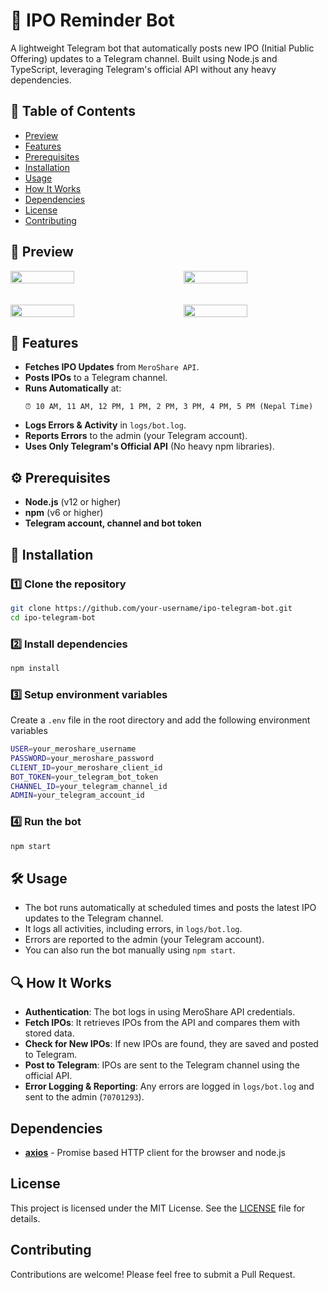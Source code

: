 # 📢 **IPO Reminder Bot**

A lightweight Telegram bot that automatically posts new IPO (Initial Public Offering) updates to a Telegram channel. Built using Node.js and TypeScript, leveraging Telegram's official API without any heavy dependencies.

## 📌 **Table of Contents**

- [Preview](#preview)
- [Features](#features)
- [Prerequisites](#prerequisites)
- [Installation](#installation)
- [Usage](#usage)
- [How It Works](#how-it-works)
- [Dependencies](#dependencies)
- [License](#license)
- [Contributing](#contributing)

## 📸 **Preview**

<div style="display:flex; justify-content:space-between">
  <img src="./assets/preview1.png?raw=true" height="100%" width="45%"/> &nbsp;&nbsp;&nbsp;&nbsp;&nbsp;&nbsp;&nbsp;&nbsp;&nbsp;&nbsp;&nbsp
  <img src="./assets/preview2.png?raw=true" height="100%" width="45%"/>
</div>

<br>

<br>
<div style="display:flex; justify-content:space-between">
  <img src="./assets/preview3.png?raw=true" height="100%" width="45%"/> &nbsp;&nbsp;&nbsp;&nbsp;&nbsp;&nbsp;&nbsp;&nbsp;&nbsp;&nbsp;&nbsp
  <img src="./assets/preview4.png?raw=true" height="100%" width="45%"/>
</div>

## 🚀 **Features**

- **Fetches IPO Updates** from `MeroShare API`.
- **Posts IPOs** to a Telegram channel.
- **Runs Automatically** at:
  ```
  ⏰ 10 AM, 11 AM, 12 PM, 1 PM, 2 PM, 3 PM, 4 PM, 5 PM (Nepal Time)
  ```
- **Logs Errors & Activity** in `logs/bot.log`.
- **Reports Errors** to the admin (your Telegram account).
- **Uses Only Telegram's Official API** (No heavy npm libraries).

## ⚙ **Prerequisites**

- **Node.js** (v12 or higher)
- **npm** (v6 or higher)
- **Telegram account, channel and bot token**

## 🔧 **Installation**

### 1️⃣ Clone the repository

```sh
git clone https://github.com/your-username/ipo-telegram-bot.git
cd ipo-telegram-bot
```

### 2️⃣ Install dependencies

```sh
npm install
```

### 3️⃣ Setup environment variables

Create a `.env` file in the root directory and add the following environment variables

```sh
USER=your_meroshare_username
PASSWORD=your_meroshare_password
CLIENT_ID=your_meroshare_client_id
BOT_TOKEN=your_telegram_bot_token
CHANNEL_ID=your_telegram_channel_id
ADMIN=your_telegram_account_id
```

### 4️⃣ Run the bot

```sh
npm start
```

## 🛠 **Usage**

- The bot runs automatically at scheduled times and posts the latest IPO updates to the Telegram channel.
- It logs all activities, including errors, in `logs/bot.log`.
- Errors are reported to the admin (your Telegram account).
- You can also run the bot manually using `npm start`.

## 🔍 **How It Works**

- **Authentication**: The bot logs in using MeroShare API credentials.
- **Fetch IPOs**: It retrieves IPOs from the API and compares them with stored data.
- **Check for New IPOs**: If new IPOs are found, they are saved and posted to Telegram.
- **Post to Telegram**: IPOs are sent to the Telegram channel using the official API.
- **Error Logging & Reporting**: Any errors are logged in `logs/bot.log` and sent to the admin (`70701293`).

## Dependencies

- **[axios](https://www.npmjs.com/package/axios)** - Promise based HTTP client for the browser and node.js

## License

This project is licensed under the MIT License. See the [LICENSE](./LICENSE) file for details.

## Contributing

Contributions are welcome! Please feel free to submit a Pull Request.
